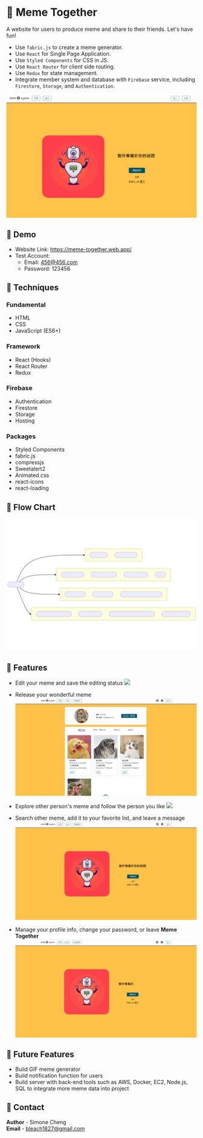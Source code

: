 # 🐳 Meme Together
A website for users to produce meme and share to their friends. Let's have fun!
- Use `fabric.js` to create a meme generator.
- Use `React` for Single Page Application.
- Use `Styled Components` for CSS in JS.
- Use `React Router` for client side routing.
- Use `Redux` for state management.
- Integrate member system and database with `Firebase` service, including `Firestore`, `Storage`, and `Authentication`.

![](./ReadmeImage/landingpage.png)

## 🦀 Demo
- Website Link: https://meme-together.web.app/
- Test Account:
    - Email: 456@456.com
    - Password: 123456

## 🦀 Techniques
### Fundamental
- HTML
- CSS
- JavaScript (ES6+)

### Framework
- React (Hooks)
- React Router
- Redux

### Firebase
- Authentication
- Firestore
- Storage
- Hosting

### Packages
- Styled Components
- fabric.js
- compressjs
- Sweetalert2
- Animated.css
- react-icons
- react-loading

## 🦀 Flow Chart
![](./ReadmeImage/mermaid-flowchart.svg)

## 🦀 Features
- Edit your meme and save the editing status
![](./ReadmeImage/feature1.gif)

- Release your wonderful meme
![](./ReadmeImage/feature2.gif)

- Explore other person's meme and follow the person you like
![](./ReadmeImage/feature3.gif)

- Search other meme, add it to your favorite list, and leave a message
![](./ReadmeImage/feature4.gif)

- Manage your profile info, change your password, or leave **Meme Together**
![](./ReadmeImage/feature5.gif)

## 🦀 Future Features
- Build GIF meme generator
- Build notification function for users
- Build server with back-end tools such as AWS, Docker, EC2, Node.js, SQL to integrate more meme data into project

## 🦀 Contact
**Author** - Simone Cheng  
**Email** - bleach1827@gmail.com
